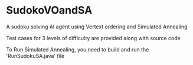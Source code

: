 # SudokoVOandSA
A sudoku solving AI agent using Vertext ordering and Simulated Annealing

Test cases for 3 levels of difficulty are provided along with source code

To Run Simulated Annealing, you need to build and run the 'RunSudokuSA.java' file

